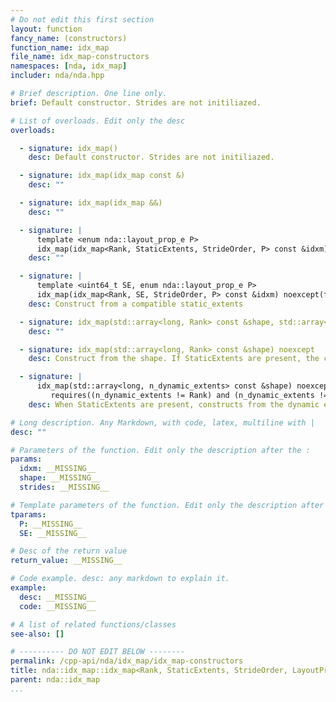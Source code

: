 ```yaml
---
# Do not edit this first section
layout: function
fancy_name: (constructors)
function_name: idx_map
file_name: idx_map-constructors
namespaces: [nda, idx_map]
includer: nda/nda.hpp

# Brief description. One line only.
brief: Default constructor. Strides are not initiliazed.

# List of overloads. Edit only the desc
overloads:

  - signature: idx_map()
    desc: Default constructor. Strides are not initiliazed.

  - signature: idx_map(idx_map const &)
    desc: ""

  - signature: idx_map(idx_map &&)
    desc: ""

  - signature: |
      template <enum nda::layout_prop_e P>
      idx_map(idx_map<Rank, StaticExtents, StrideOrder, P> const &idxm) noexcept
    desc: ""

  - signature: |
      template <uint64_t SE, enum nda::layout_prop_e P>
      idx_map(idx_map<Rank, SE, StrideOrder, P> const &idxm) noexcept(false)
    desc: Construct from a compatible static_extents

  - signature: idx_map(std::array<long, Rank> const &shape, std::array<long, Rank> const &strides) noexcept
    desc: ""

  - signature: idx_map(std::array<long, Rank> const &shape) noexcept
    desc: Construct from the shape. If StaticExtents are present, the corresponding component of the shape must be equal to it.

  - signature: |
      idx_map(std::array<long, n_dynamic_extents> const &shape) noexcept
         requires((n_dynamic_extents != Rank) and (n_dynamic_extents != 0))
    desc: When StaticExtents are present, constructs from the dynamic extents only

# Long description. Any Markdown, with code, latex, multiline with |
desc: ""

# Parameters of the function. Edit only the description after the :
params:
  idxm: __MISSING__
  shape: __MISSING__
  strides: __MISSING__

# Template parameters of the function. Edit only the description after the :
tparams:
  P: __MISSING__
  SE: __MISSING__

# Desc of the return value
return_value: __MISSING__

# Code example. desc: any markdown to explain it.
example:
  desc: __MISSING__
  code: __MISSING__

# A list of related functions/classes
see-also: []

# ---------- DO NOT EDIT BELOW --------
permalink: /cpp-api/nda/idx_map/idx_map-constructors
title: nda::idx_map::idx_map<Rank, StaticExtents, StrideOrder, LayoutProp>
parent: nda::idx_map
...
```


